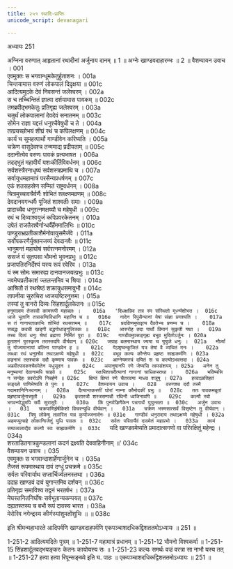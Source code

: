```yaml
---
title: २५१ रथादि-प्राप्तिः
unicode_script: devanagari

---
```



अध्यायः 251

अग्निना वरुणात् आहृतानां रथादीनां अर्जुनाय दानम् ॥ 1 ॥ अग्नेः खाण्डवदाहारम्भः ॥ 2 ॥
वैशम्पायन उवाच ।	001  
एवमुक्तः स भगवान्धूमकेतुर्हुताशनः ।	001a  
चिन्तयामास वरुणं लोकपालं दिदृक्षया ॥	001c  
आदित्यमुदके देवं निवसन्तं जलेश्वरम् ।	002a  
स च तच्चिन्तितं ज्ञात्वा दर्शयामास पावकम् ॥	002c  
तमब्रवीद्भमकेतुः प्रतिगृह्य जलेश्वरम् ।	003a  
चतुर्थं लोकपालानां देवदेवं सनातनम् ॥	003c  
सोमेन राज्ञा यद्दत्तं धनुश्चैवेषुधी च ते ।	004a  
तत्प्रयच्छोभयं शीघ्रं रथं च कपिलक्षणम् ॥	004c  
कार्यं च सुमहत्पार्थो गाण्डीवेन करिष्यति ।	005a  
चक्रेण वासुदेवश्च तन्ममाद्य प्रदीयताम् ॥	005c  
ददानीत्येव वरुणः पावकं प्रत्यभाषत ।	006a  
तदद्भुतं महावीर्यं यशःकीर्तिविवर्धनम् ॥	006c  
सर्वशस्त्रैरनाधृष्यं सर्वशस्त्रप्रमाथि च ।	007a  
सर्वायुधमहामात्रं परसैन्यप्रधर्षणम् ॥	007c  
एकं शतसहस्रेण सम्मितं राष्ट्रवर्धनम् ।	008a  
चित्रमुच्चावचैर्वर्णैः शोभितं श्लक्ष्णमव्रणम् ॥	008c  
देवदानवगन्धर्वैः पूजितं शाश्वतीः समाः ।	009a  
प्रादाच्चैव धनूरत्नमक्षय्यौ च महेषुधी ॥	009c  
रथं च दिव्याश्वयुजं कपिप्रवरकेतनम् ।	010a  
उपेतं राजतैरश्वैर्गान्धर्वैर्हेममालिभिः ॥	010c  
पाण्डुराभ्रप्रतीकाशैर्मनोवायुसमैर्जवे ।	011a  
सर्वोपकरणैर्युक्तमजय्यं देवदानवैः ॥	011c  
भानुमन्तं महाघोषं सर्वरत्नमनोरमम् ।	012a  
ससर्ज यं सुतपसा भौमनो भुवनप्रभुः ॥	012c  
प्रजापतिरनिर्देश्यं यस्य रूपं रवेरिव ।	013a  
यं स्म सोमः समारुह्य दानवानजयत्प्रभुः ॥	013c  
नवमेघप्रतीकाशं ज्ललन्तमिव च श्रिया ।	014a  
आश्रितौ तं रथश्रेष्ठं शक्रायुधसमावुभौ ॥	014c  
तापनीया सुरुचिरा ध्वजयष्टिरनुत्तमा ।	015a  
तस्यां तु वानरो दिव्यः सिंहशार्दूलकेतनः ॥	015c  
`हनूमान्नाम तेजस्वी कामरूपी महाबलः ।	016a  
'दिधक्षन्निव तत्र स्म संस्थितो मूर्ध्न्यशोभत ।	016c  
ध्वजे भूतानि तत्रासन्विविधानि महान्ति च ॥	016e  
नादेन रिपुसैन्यानां येषां संज्ञा प्रणश्यति ।	017a  
स तं नानापताकाभिः शोभितं रथसत्तमम् ॥	017c  
प्रदक्षिणमुपावृत्य दैवतेभ्यः प्रणम्य च ।	018a  
सन्नद्धः कवची खड्गी बद्धगोधाङ्गुलित्रकः ॥	018c  
आरुरोह तदा पार्थो विमानं सुकृती यथा ।	019a  
तच्च दिव्यं धनुः श्रेष्ठं ब्रह्मणा निर्मितं पुरा ॥	019c  
गाण्डीवमुपसङ्गृह्य बभूव मुदितोऽर्जुनः ।	020a  
हुताशनं पुरस्कृत्य ततस्तदपि वीर्यवान् ॥	020c  
जग्राह बलमास्थाय ज्यया च युयुजे धनुः ।	021a  
मौर्व्यां तु योज्यमानायां बलिना पाण्डवेन ह ॥	021c  
येऽशृष्वन्कूजितं यत्र तेषां वै व्यथितं मनः ।	022a  
लब्ध्वा रथं धनुश्चैव तथाऽक्षय्ये महेषुधी ॥	022c  
बभूव कल्यः कौन्तेयः प्रहृष्टः साह्यकर्मणि ।	023a  
वज्रनाभं ततश्चक्रं ददौ कृष्णाय पावकः ॥	023c  
आग्नेयमस्त्रं दयितं स च कल्योऽभवत्तदा ।	024a  
अब्रवीत्पावकश्चैवमेतेन मधुसूदन ॥	024c  
अमानुषानपि रणे जेष्यसि त्वमसंशयम् ।	025a  
अनेन तु मनुष्याणां देवानामपि चाहवे ॥	025c  
रक्षःपिशाचदैत्यानां नागानां चाधिकस्तथा ।	026a  
भविष्यसि न सन्देहः प्रवरोऽपि निबर्हणे ॥	026c  
क्षिप्तं क्षिप्तं रणे चैतत्त्वया माधव शत्रुषु ।	027a  
हत्वाऽप्रतिहतं सङ्ख्ये पाणिमेष्यति ते पुनः ॥	027c  
वैशम्पायन उवाच ।	028  
वरुणश्च ददौ तस्मै गदामशनिनिःस्वनाम् ।	028a  
दैत्यान्तकरणीं घोरां नाम्ना कौमोदकीं प्रभुः ॥	028c  
ततः पावकमब्रूतां प्रहृष्टावर्जुनाच्युतौ ।	029a  
कृतास्त्रौ शस्त्रसम्पन्नौ रथिनौ ध्वजिनावपि ॥	029c  
कल्यौ स्वो भगवन्योद्धुमपि सर्वैः सुरासुरैः ।	030a  
किं पुनर्वज्रिणैकेन पन्नगार्थे युयुत्सता ॥	030c  
अर्जुन उवाच ।	031  
चक्रपाणिर्हृषीकेशो विचरन्युधि वीर्यवान् ।	031a  
चक्रेण भस्मसात्सर्वं विसृष्टेन तु वीर्यवान् ।	031c  
त्रिषु लोकेषु तन्नास्ति यन्न कुर्याज्जनार्दनः ॥	031e  
गाण्डीवं धनुरादाय तथाऽक्षय्ये महेषुधी ।	032a  
अहमप्युत्सहे लोकान्विजेतुं युधि पावक ॥	032c  
सर्वतः परिवार्यैवं दावमेतं महाप्रभो ।	033a  
कामं सम्प्रज्वलाद्यैव कल्यौ स्वः साह्यकर्मणि ॥	033c  
`यदि खाण्डवमेष्यति प्रमादात्सगणो वा परिरक्षितुं महेन्द्रः ।	034a  
शरताडितगात्रकुण्डलानां कदनं द्रक्ष्यति देववाहिनीनाम् ॥'	034c  
वैशम्पायन उवाच ।	035  
एवमुक्तः स भगवान्दाशार्हेणार्जुनेन च ।	035a  
तैजसं रूपमास्थाय दावं दग्धुं प्रचक्रमे ॥	035c  
सर्वतः परिवार्याथ सप्तार्चिर्ज्वलनस्तथा ।	036a  
ददाह खाण्डवं दावं युगान्तमिव दर्शयन् ॥	036c  
प्रतिगृह्य समाविश्य तद्वनं भरतर्षभ ।	037a  
मेघस्तनितनिर्घोषः सर्वभूतान्यकम्पयत् ॥	037c  
दह्यतस्तस्य च बभौ रूपं दावस्य भारत ।	038a  
मेरोरिव नगेन्द्रस्य कीर्णस्यांशुमतोंशुभिः ॥ ॥	038c  

इति श्रीमन्महाभारते आदिपर्वणि खाण्डवदाहपर्वणि एकपञ्चाशदधिकद्विशततमोऽध्यायः ॥ 251 ॥

1-251-2 आदित्यमदितेः पुत्रम् ॥ 1-251-7 महामात्रं प्रधानम् ॥ 1-251-12 भौमनो विश्वकर्मा ॥ 1-251-15 सिंहशार्दूलवद्भयङ्करः केतनः कायोयस्य सः ॥ 1-251-23 कल्यः समर्थः वज्रं वरत्रा सा नाभौ यस्य तत् ॥ 1-251-27 हत्वा हत्वा रिपून्सङ्ख्ये इति घ. पाठः ॥ एकपञ्चाशदधिकद्विशततमोऽध्यायः ॥ 251 ॥